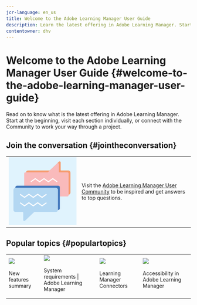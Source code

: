 ```yaml
---
jcr-language: en_us
title: Welcome to the Adobe Learning Manager User Guide
description: Learn the latest offering in Adobe Learning Manager. Start at the beginning, visit each section individually, or connect with the Community to work your way through a project.
contentowner: dhv
---
```


# Welcome to the Adobe Learning Manager User Guide {#welcome-to-the-adobe-learning-manager-user-guide}

Read on to know what is the latest offering in Adobe Learning Manager. Start at the beginning, visit each section individually, or connect with the Community to work your way through a project.

## Join the conversation {#jointheconversation}

<table>
 <tbody>
  <tr> 
   <td><img src="assets/community.png"></td> 
   <td><p>Visit the <a disablelinktracking="false" href="https://community.adobe.com/t5/adobe-learning-manager/ct-p/ct-captivate-prime?page=1&amp;sort=latest_replies&amp;lang=all&amp;tabid=all">Adobe Learning Manager User Community</a>&nbsp;to be inspired and get answers to top questions.<br></p></td> 
  </tr> 
 </tbody>
</table>

## Popular topics {#populartopics}

<table> 
 <tbody>
  <tr> 
   <td><img src="/content/dam/help/en/captivate-prime/prime-new.jpeg"><p>New features summary</p><a href="whats-new"></a></td> 
   <td><img src="/content/dam/help/en/captivate-prime/prime-reqs.jpeg"><p>System requirements | Adobe Learning Manager</p><a href="system-requirements"></a></td> 
   <td><img src="/content/dam/help/en/captivate-prime/prime-connector.jpeg"><p>Learning Manager Connectors</p><a href="integration-admin/feature-summary/connectors"></a></td> 
   <td><img src="/content/dam/help/en/captivate-prime/prime-accessibility.jpeg"><p>Accessibility in Adobe Learning Manager</p><a href="accessibility-captivate-prime"></a></td> 
  </tr> 
 </tbody>
</table>

